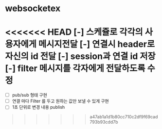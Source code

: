 # websocketex

<<<<<<< HEAD
[-] 스케쥴로 각각의 사용자에게 메시지전달
[-] 연결시 header로 자신의 id 전달 
[-] session과 연결 id 저장
[-] filter 메시지를 각자에게 전달하도록 수정
=======
- [ ] pub/sub 형태 구현
- [ ] 연결 마다 Filter 를 두고 원하는 값만 보낼 수 있게 구현
- [ ] 1초 단위로 변경 내용 publish
>>>>>>> a47ab1a1d1b80cc710c2df9f69cad793b93cdd7b
